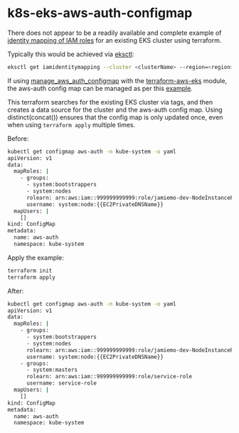 # k8s-eks-aws-auth-configmap

There does not appear to be a readily available and complete example of [identity mapping of IAM roles](https://docs.aws.amazon.com/eks/latest/userguide/add-user-role.html) for an existing EKS cluster using terraform.

Typically this would be achieved via [eksctl](https://eksctl.io/usage/iam-identity-mappings/):
```bash
eksctl get iamidentitymapping --cluster <clusterName> --region=<region>
```

If using [manage_aws_auth_configmap](https://github.com/terraform-aws-modules/terraform-aws-eks#input_manage_aws_auth_configmap) with the  [terraform-aws-eks](https://github.com/terraform-aws-modules/terraform-aws-eks) module, the aws-auth config map can be managed as per this [example](https://registry.terraform.io/modules/terraform-aws-modules/eks/aws/latest#usage).

This terraform searches for the existing EKS cluster via tags, and then creates a data source for the cluster and the aws-auth config map. Using distinct(concat()) ensures that the config map is only updated once, even when using `terraform apply` multiple times.

Before:
```bash
kubectl get configmap aws-auth -n kube-system -o yaml
apiVersion: v1
data:
  mapRoles: |
    - groups:
      - system:bootstrappers
      - system:nodes
      rolearn: arn:aws:iam::999999999999:role/jamiemo-dev-NodeInstanceRole-QaTaYdYbA5Hg
      username: system:node:{{EC2PrivateDNSName}}
  mapUsers: |
    []
kind: ConfigMap
metadata:
  name: aws-auth
  namespace: kube-system
```

Apply the example:
```bash
terraform init
terraform apply
```

After:
```bash
kubectl get configmap aws-auth -n kube-system -o yaml
apiVersion: v1
data:
  mapRoles: |
    - groups:
      - system:bootstrappers
      - system:nodes
      rolearn: arn:aws:iam::999999999999:role/jamiemo-dev-NodeInstanceRole-QaTaYdYbA5Hg
      username: system:node:{{EC2PrivateDNSName}}
    - groups:
      - system:masters
      rolearn: arn:aws:iam::999999999999:role/service-role
      username: service-role
  mapUsers: |
    []
kind: ConfigMap
metadata:
  name: aws-auth
  namespace: kube-system
```